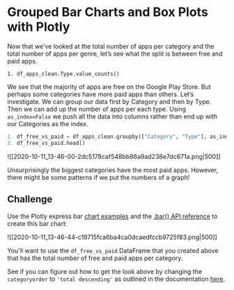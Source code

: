 # Grouped Bar Charts and Box Plots with Plotly

Now that we’ve looked at the total number of apps per category and the total number of apps per genre, let’s see what the split is between free and paid apps.

`1. df_apps_clean.Type.value_counts()`

We see that the majority of apps are free on the Google Play Store. But perhaps some categories have more paid apps than others. Let’s investigate. We can group our data first by Category and then by Type. Then we can add up the number of apps per each type. Using `as_index=False` we push all the data into columns rather than end up with our Categories as the index.

```python
1. df_free_vs_paid = df_apps_clean.groupby(["Category", "Type"], as_index=False).agg({'App': pd.Series.count}).sort_values('App')
2. df_free_vs_paid.head()
```

![[2020-10-11_13-46-00-2dc5178caf548bb86a9ad238e7dc671a.png|500]]

Unsurprisingly the biggest categories have the most paid apps. However, there might be some patterns if we put the numbers of a graph!

## Challenge

Use the Plotly express bar [chart examples](https://plotly.com/python/bar-charts/#bar-chart-with-sorted-or-ordered-categories) and the [.bar() API reference](https://plotly.com/python-api-reference/generated/plotly.express.bar.html#plotly.express.bar) to create this bar chart:

![[2020-10-11_13-46-44-c19715fca6ba4ca0dcaedfccb9725f83.png|500]]

You'll want to use the `df_free_vs_paid` DataFrame that you created above that has the total number of free and paid apps per category.

See if you can figure out how to get the look above by changing the `categoryorder` to `'total descending'` as outlined in the documentation [here](https://plotly.com/python/categorical-axes/#automatically-sorting-categories-by-name-or-total-value).